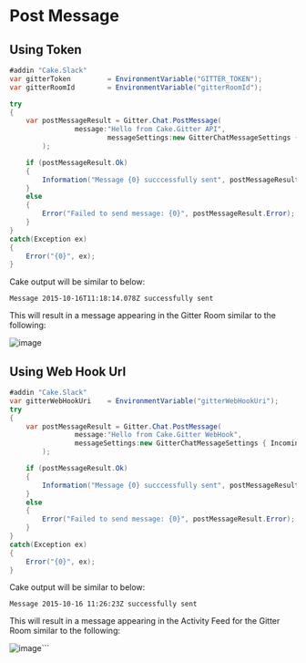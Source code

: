 # Post Message

## Using Token

```csharp
#addin "Cake.Slack"
var gitterToken         = EnvironmentVariable("GITTER_TOKEN");
var gitterRoomId        = EnvironmentVariable("gitterRoomId");

try
{
    var postMessageResult = Gitter.Chat.PostMessage(
                message:"Hello from Cake.Gitter API",
				        messageSettings:new GitterChatMessageSettings { Token = gitterToken, RoomId = gitterRoomId}
        );

    if (postMessageResult.Ok)
    {
        Information("Message {0} succcessfully sent", postMessageResult.TimeStamp);
    }
    else
    {
        Error("Failed to send message: {0}", postMessageResult.Error);
    }
}
catch(Exception ex)
{
    Error("{0}", ex);
}
```

Cake output will be similar to below:

```
Message 2015-10-16T11:18:14.078Z successfully sent
```

This will result in a message appearing in the Gitter Room similar to the following:

![image](https://cloud.githubusercontent.com/assets/1271146/10540458/1c5fd648-7400-11e5-9529-1f3729850300.png)

## Using Web Hook Url

```csharp
#addin "Cake.Slack"
var gitterWebHookUri    = EnvironmentVariable("gitterWebHookUri");
try
{
    var postMessageResult = Gitter.Chat.PostMessage(
                message:"Hello from Cake.Gitter WebHook",
                messageSettings:new GitterChatMessageSettings { IncomingWebHookUrl = gitterWebHookUri }
        );

    if (postMessageResult.Ok)
    {
        Information("Message {0} succcessfully sent", postMessageResult.TimeStamp);
    }
    else
    {
        Error("Failed to send message: {0}", postMessageResult.Error);
    }
}
catch(Exception ex)
{
    Error("{0}", ex);
}
```

Cake output will be similar to below:

```
Message 2015-10-16 11:26:23Z successfully sent
```

This will result in a message appearing in the Activity Feed for the Gitter Room similar to the following:

![image](https://cloud.githubusercontent.com/assets/1271146/10540466/2eb1905c-7400-11e5-89ad-6e58b6b7508b.png)```